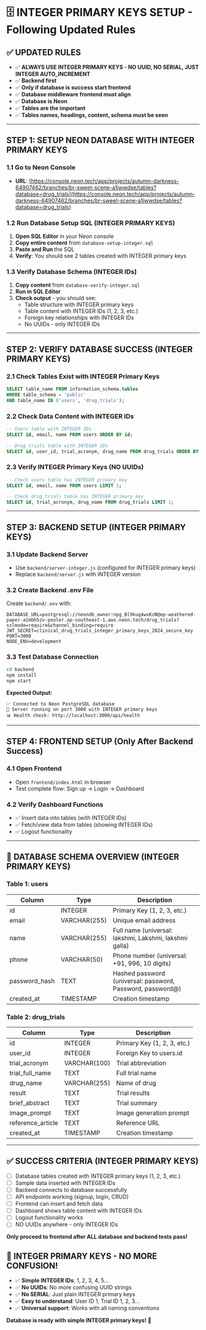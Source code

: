 # 🗄️ INTEGER PRIMARY KEYS SETUP - Following Updated Rules

## ✅ **UPDATED RULES**
- ✅ **ALWAYS USE INTEGER PRIMARY KEYS - NO UUID, NO SERIAL, JUST INTEGER AUTO_INCREMENT**
- ✅ **Backend first**
- ✅ **Only if database is success start frontend**
- ✅ **Database middleware frontend must align**
- ✅ **Database is Neon**
- ✅ **Tables are the important**
- ✅ **Tables names, headings, content, schema must be seen**

---

## STEP 1: SETUP NEON DATABASE WITH INTEGER PRIMARY KEYS

### 1.1 Go to Neon Console
- **URL**: [https://console.neon.tech/app/projects/autumn-darkness-64907462/branches/br-sweet-scene-a1jwwdse/tables?database=drug_trials](https://console.neon.tech/app/projects/autumn-darkness-64907462/branches/br-sweet-scene-a1jwwdse/tables?database=drug_trials)

### 1.2 Run Database Setup SQL (INTEGER PRIMARY KEYS)
1. **Open SQL Editor** in your Neon console
2. **Copy entire content** from `database-setup-integer.sql`
3. **Paste and Run** the SQL
4. **Verify**: You should see 2 tables created with INTEGER primary keys

### 1.3 Verify Database Schema (INTEGER IDs)
1. **Copy content** from `database-verify-integer.sql` 
2. **Run in SQL Editor**
3. **Check output** - you should see:
   - Table structure with INTEGER primary keys
   - Table content with INTEGER IDs (1, 2, 3, etc.)
   - Foreign key relationships with INTEGER IDs
   - No UUIDs - only INTEGER IDs

---

## STEP 2: VERIFY DATABASE SUCCESS (INTEGER PRIMARY KEYS)

### 2.1 Check Tables Exist with INTEGER Primary Keys
```sql
SELECT table_name FROM information_schema.tables 
WHERE table_schema = 'public' 
AND table_name IN ('users', 'drug_trials');
```

### 2.2 Check Data Content with INTEGER IDs
```sql
-- Users table with INTEGER IDs
SELECT id, email, name FROM users ORDER BY id;

-- Drug trials table with INTEGER IDs  
SELECT id, user_id, trial_acronym, drug_name FROM drug_trials ORDER BY id;
```

### 2.3 Verify INTEGER Primary Keys (NO UUIDs)
```sql
-- Check users table has INTEGER primary key
SELECT id, email, name FROM users LIMIT 1;

-- Check drug_trials table has INTEGER primary key
SELECT id, trial_acronym, drug_name FROM drug_trials LIMIT 1;
```

---

## STEP 3: BACKEND SETUP (INTEGER PRIMARY KEYS)

### 3.1 Update Backend Server
- Use `backend/server-integer.js` (configured for INTEGER primary keys)
- Replace `backend/server.js` with INTEGER version

### 3.2 Create Backend .env File
Create `backend/.env` with:
```env
DATABASE_URL=postgresql://neondb_owner:npg_Bl9kug4wxKzN@ep-weathered-paper-a1mbh5zv-pooler.ap-southeast-1.aws.neon.tech/drug_trials?sslmode=require&channel_binding=require
JWT_SECRET=clinical_drug_trials_integer_primary_keys_2024_secure_key
PORT=3000
NODE_ENV=development
```

### 3.3 Test Database Connection
```bash
cd backend
npm install
npm start
```

**Expected Output:**
```
✅ Connected to Neon PostgreSQL database
🚀 Server running on port 3000 with INTEGER primary keys
📊 Health check: http://localhost:3000/api/health
```

---

## STEP 4: FRONTEND SETUP (Only After Backend Success)

### 4.1 Open Frontend
- Open `frontend/index.html` in browser
- Test complete flow: Sign up → Login → Dashboard

### 4.2 Verify Dashboard Functions
- ✅ Insert data into tables (with INTEGER IDs)
- ✅ Fetch/view data from tables (showing INTEGER IDs)
- ✅ Logout functionality

---

## 🎯 DATABASE SCHEMA OVERVIEW (INTEGER PRIMARY KEYS)

### Table 1: users
| Column | Type | Description |
|--------|------|-------------|
| id | INTEGER | Primary Key (1, 2, 3, etc.) |
| email | VARCHAR(255) | Unique email address |
| name | VARCHAR(255) | Full name (universal: lakshmi, Lakshmi, lakshmi galla) |
| phone | VARCHAR(50) | Phone number (universal: +91, 996, 10 digits) |
| password_hash | TEXT | Hashed password (universal: password, Password, password@) |
| created_at | TIMESTAMP | Creation timestamp |

### Table 2: drug_trials
| Column | Type | Description |
|--------|------|-------------|
| id | INTEGER | Primary Key (1, 2, 3, etc.) |
| user_id | INTEGER | Foreign Key to users.id |
| trial_acronym | VARCHAR(100) | Trial abbreviation |
| trial_full_name | TEXT | Full trial name |
| drug_name | VARCHAR(255) | Name of drug |
| result | TEXT | Trial results |
| brief_abstract | TEXT | Trial summary |
| image_prompt | TEXT | Image generation prompt |
| reference_article | TEXT | Reference URL |
| created_at | TIMESTAMP | Creation timestamp |

---

## ✅ SUCCESS CRITERIA (INTEGER PRIMARY KEYS)

- [ ] Database tables created with INTEGER primary keys (1, 2, 3, etc.)
- [ ] Sample data inserted with INTEGER IDs
- [ ] Backend connects to database successfully
- [ ] API endpoints working (signup, login, CRUD)
- [ ] Frontend can insert and fetch data
- [ ] Dashboard shows table content with INTEGER IDs
- [ ] Logout functionality works
- [ ] NO UUIDs anywhere - only INTEGER IDs

**Only proceed to frontend after ALL database and backend tests pass!**

## 🎯 **INTEGER PRIMARY KEYS - NO MORE CONFUSION!**

- ✅ **Simple INTEGER IDs**: 1, 2, 3, 4, 5...
- ✅ **No UUIDs**: No more confusing UUID strings
- ✅ **No SERIAL**: Just plain INTEGER primary keys
- ✅ **Easy to understand**: User ID 1, Trial ID 1, 2, 3...
- ✅ **Universal support**: Works with all naming conventions

**Database is ready with simple INTEGER primary keys!** 🚀

